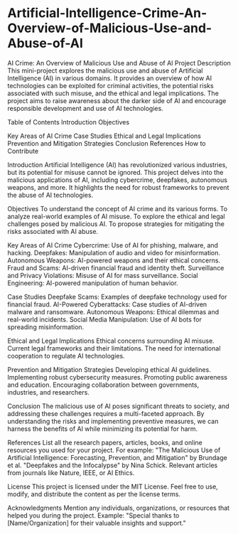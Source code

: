 # Artificial-Intelligence-Crime-An-Overview-of-Malicious-Use-and-Abuse-of-AI

AI Crime: An Overview of Malicious Use and Abuse of AI
Project Description
This mini-project explores the malicious use and abuse of Artificial Intelligence (AI) in various domains. It provides an overview of how AI technologies can be exploited for criminal activities, the potential risks associated with such misuse, and the ethical and legal implications. The project aims to raise awareness about the darker side of AI and encourage responsible development and use of AI technologies.

Table of Contents
Introduction
Objectives


Key Areas of AI Crime
Case Studies
Ethical and Legal Implications
Prevention and Mitigation Strategies
Conclusion
References
How to Contribute


Introduction
Artificial Intelligence (AI) has revolutionized various industries, but its potential for misuse cannot be ignored. This project delves into the malicious applications of AI, including cybercrime, deepfakes, autonomous weapons, and more. It highlights the need for robust frameworks to prevent the abuse of AI technologies.


Objectives
To understand the concept of AI crime and its various forms.
To analyze real-world examples of AI misuse.
To explore the ethical and legal challenges posed by malicious AI.
To propose strategies for mitigating the risks associated with AI abuse.


Key Areas of AI Crime
Cybercrime: Use of AI for phishing, malware, and hacking.
Deepfakes: Manipulation of audio and video for misinformation.
Autonomous Weapons: AI-powered weapons and their ethical concerns.
Fraud and Scams: AI-driven financial fraud and identity theft.
Surveillance and Privacy Violations: Misuse of AI for mass surveillance.
Social Engineering: AI-powered manipulation of human behavior.


Case Studies
Deepfake Scams: Examples of deepfake technology used for financial fraud.
AI-Powered Cyberattacks: Case studies of AI-driven malware and ransomware.
Autonomous Weapons: Ethical dilemmas and real-world incidents.
Social Media Manipulation: Use of AI bots for spreading misinformation.


Ethical and Legal Implications
Ethical concerns surrounding AI misuse.
Current legal frameworks and their limitations.
The need for international cooperation to regulate AI technologies.


Prevention and Mitigation Strategies
Developing ethical AI guidelines.
Implementing robust cybersecurity measures.
Promoting public awareness and education.
Encouraging collaboration between governments, industries, and researchers.


Conclusion
The malicious use of AI poses significant threats to society, and addressing these challenges requires a multi-faceted approach. By understanding the risks and implementing preventive measures, we can harness the benefits of AI while minimizing its potential for harm.


References
List all the research papers, articles, books, and online resources you used for your project. For example:
"The Malicious Use of Artificial Intelligence: Forecasting, Prevention, and Mitigation" by Brundage et al.
"Deepfakes and the Infocalypse" by Nina Schick.
Relevant articles from journals like Nature, IEEE, or AI Ethics.


License
This project is licensed under the MIT License. Feel free to use, modify, and distribute the content as per the license terms.


Acknowledgments
Mention any individuals, organizations, or resources that helped you during the project.
Example: "Special thanks to [Name/Organization] for their valuable insights and support."

